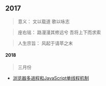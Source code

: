 ## 2017

> 意义：     文以载道 歌以咏志

> 座右铭：   路漫漫其修远兮 吾将上下而求索

> 人生宗旨： 风起于请苹之末 



#### 2018

> 三月份

* [浏览器多进程和JavaScript单线程机制](https://github.com/facebook201/Blog/blob/master/201803/%E6%B5%8F%E8%A7%88%E5%99%A8%E5%A4%9A%E8%BF%9B%E7%A8%8B%E5%92%8Cjs%E7%9A%84%E5%8D%95%E7%BA%BF%E7%A8%8B%E6%9C%BA%E5%88%B6.md)

